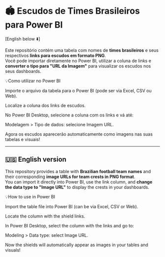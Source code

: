 # 🏟️ Escudos de Times Brasileiros para Power BI  
[English below ⬇️]

Este repositório contém uma tabela com nomes de **times brasileiros** e seus respectivos **links para escudos em formato PNG**.  
Você pode importar diretamente no Power BI, utilizar a coluna de links e **converter o tipo para "URL da Imagem"** para visualizar os escudos nos seus dashboards.

💡Como utilizar no Power BI

Importe o arquivo da tabela para o Power BI (pode ser via Excel, CSV ou Web).

Localize a coluna dos links de escudos.

No Power BI Desktop, selecione a coluna com os links e vá até:

Modelagem > Tipo de dados: selecione Imagem URL.

Agora os escudos aparecerão automaticamente como imagens nas suas tabelas e visuais!


---

## 🇺🇸 English version

This repository provides a table with **Brazilian football team names** and their corresponding **image URLs for team crests in PNG format**.  
You can import it directly into Power BI, use the link column, and **change the data type to "Image URL"** to display the crests in your dashboards.

💡How to use in Power BI

Import the table file into Power BI (can be via Excel, CSV or Web).

Locate the column with the shield links.

In Power BI Desktop, select the column with the links and go to:

Modeling > Data type: select Image URL.

Now the shields will automatically appear as images in your tables and visuals!
